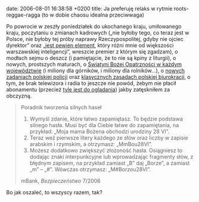 date: 2006-08-01 16:38:58 +0200
title: Ja preferuję relaks w rytmie roots-reggae-ragga (to w dobie chaosu idealna przeciwwaga)

Po powrocie w zeszły poniedziałek do ukochanego kraju, umiłowanego kraju, poczytaniu o zmianach kadrowych („nie byłoby tego, co teraz jest w Polsce, nie byłoby tej próby naprawy Rzeczypospolitej, gdyby nie ojciec dyrektor” oraz „[jest pewien element](http://www.spieprzajdziadu.com/2006/07/29/czapeczka-z-dzwoneczkami/ 'czapeczka z dzwoneczkami?'), który różni mnie od większości warszawskiej inteligencji”, wreszcie premier z którym się zgadzam), o modłach sejmu o deszcz (i pamiętajcie, że to nie są kpiny z liturgii), o nowych, prostszych maturach, o [Świątyni Bożej Opatrzności w każdym województwie](http://www.spieprzajdziadu.com/2006/07/28/swintynie-swn-widze-wielkn/ 'to jest inicjatywa wielka, historyczna') (i miliony dla górników, i miliony dla rolników…), o [nowych zadaniach polskiej policji](http://queerpolitik.blogspot.com/2006/07/prywatne-jest-polityczne.html 'jedenaste: nie dotykaj') oraz [klasycznych zasadach polskiej biurokracji](http://queerpolitik.blogspot.com/2006/08/czy-aby-na-pewno-nie-jestem-wielbdem.html 'jaki kraj takie urzędy, najwyraźniej'), o tym, że brak telewizora i radia to jeszcze nie powód, żebym nie płacił abonamentu (przecież [tyle jest do oglądania](http://stronger.jogger.pl/2006/08/01/z-macica-w-sluzbie-ojczyzny 'odkurzacz już mam, czas na karierę')) jakby zatęskniłem za obczyzną.

> Poradnik tworzenia silnych haseł
>
> 1. Wymyśl zdanie, które łatwo zapamiętasz. To będzie podstawa silnego hasła. Musi być dla Ciebie łatwe do zapamiętania, na przykład: „Moja mama Bożena obchodzi urodziny 28 VI”.
> 2. Teraz weź pierwsze litery każdego ze słów oraz liczby w zapisie arabskim i rzymskim, a otrzymasz: „MmBou28VI”.
> 3. Możesz dodatkowo zwiększyć złożoność hasła. Osiągniesz to dodając znaki interpunkcyjne lub wprowadzając fragmenty słów, z błędnym zapisem, na przykład zamiast „B” daj „Borze”, a zamiast „m” – „#”. Wówczas otrzymasz: „M#Borzou28VI”.
>
> mBank, <cite>Bezpieczeństwo</cite> 7/2006

Bo jak oszaleć, to wszyscy razem, tak?
